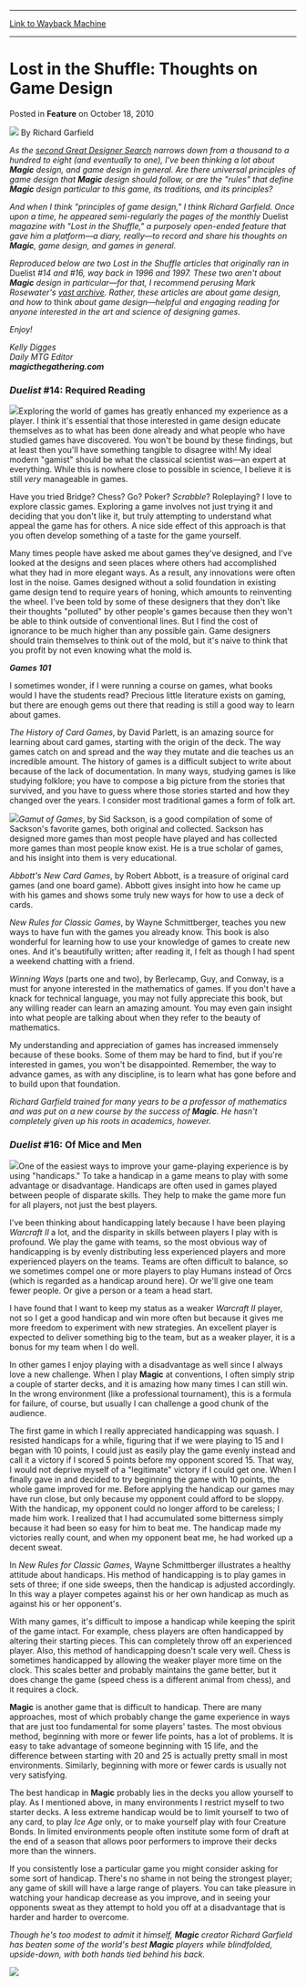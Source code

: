 
---
[Link to Wayback Machine](https://web.archive.org/web/20170924094959/https://magic.wizards.com/en/articles/archive/feature/lost-shuffle-thoughts-game-design-2010-10-18)

[_metadata_:wayback_url]:- "https://magic.wizards.com/en/articles/archive/feature/lost-shuffle-thoughts-game-design-2010-10-18"
[_metadata_:wayback_raw_url]:- "https://web.archive.org/web/20170924094959id_/https://magic.wizards.com/en/articles/archive/feature/lost-shuffle-thoughts-game-design-2010-10-18"
[_metadata_:wayback_capture_timestamp]:- "2017-09-24 09:49:59+00:00"
[_metadata_:description]:- "As the second Great Designer Search narrows down from a thousand to a hundred to eight (and eventually to one), I've been thinking a lot about Magic design, and game design in general. Are there universal principles of game design that Magic design should follow, or are the `rules` that define Magic design particular to this game, its traditions, and its principles?"
[_metadata_:generator]:- "Drupal 7 (http://drupal.org)"
---


Lost in the Shuffle: Thoughts on Game Design
============================================



 Posted in **Feature**
 on October 18, 2010 






![](https://media.magic.wizards.com/styles/auth_small/public/images/person/authorpic_richardgarfield_0.jpg)
By Richard Garfield











*As the [second Great Designer Search](http://community.wizards.com/magicthegathering/wiki/labs:Gds) narrows down from a thousand to a hundred to eight (and eventually to one), I've been thinking a lot about **Magic** design, and game design in general. Are there universal principles of game design that **Magic** design should follow, or are the "rules" that define **Magic** design particular to this game, its traditions, and its principles?*

*And when I think "principles of game design," I think Richard Garfield. Once upon a time, he appeared semi-regularly the pages of the monthly* Duelist *magazine with "Lost in the Shuffle," a purposely open-ended feature that gave him a platform—a diary, really—to record and share his thoughts on **Magic**, game design, and games in general.*

*Reproduced below are two Lost in the Shuffle articles that originally ran in* Duelist *#14 and #16, way back in 1996 and 1997. These two aren't about **Magic** design in particular—for that, I recommend perusing Mark Rosewater's [vast archive](http://www.wizards.com/Magic/Magazine/Archive.aspx?author=Mark%20Rosewater). Rather, these articles are about game design, and how to* think *about game design—helpful and engaging reading for anyone interested in the art and science of designing games.*

*Enjoy!*

*Kelly Digges*  
*Daily MTG Editor*  
***magicthegathering.com***

### *Duelist* #14: Required Reading

![](https://media.magic.wizards.com/image_legacy_migration/images/magic/daily/features/feature113_14.jpg)Exploring the world of games has greatly enhanced my experience as a player. I think it's essential that those interested in game design educate themselves as to what has been done already and what people who have studied games have discovered. You won't be bound by these findings, but at least then you'll have something tangible to disagree with! My ideal modern "gamist" should be what the classical scientist was—an expert at everything. While this is nowhere close to possible in science, I believe it is still *very* manageable in games.

Have you tried Bridge? Chess? Go? Poker? *Scrabble*? Roleplaying? I love to explore classic games. Exploring a game involves not just trying it and deciding that you don't like it, but truly attempting to understand what appeal the game has for others. A nice side effect of this approach is that you often develop something of a taste for the game yourself.

Many times people have asked me about games they've designed, and I've looked at the designs and seen places where others had accomplished what they had in more elegant ways. As a result, any innovations were often lost in the noise. Games designed without a solid foundation in existing game design tend to require years of honing, which amounts to reinventing the wheel. I've been told by some of these designers that they don't like their thoughts "polluted" by other people's games because then they won't be able to think outside of conventional lines. But I find the cost of ignorance to be much higher than any possible gain. Game designers should train themselves to think out of the mold, but it's naive to think that you profit by not even knowing what the mold is.

***Games 101***

I sometimes wonder, if I were running a course on games, what books would I have the students read? Precious little literature exists on gaming, but there are enough gems out there that reading is still a good way to learn about games.

*The History of Card Games*, by David Parlett, is an amazing source for learning about card games, starting with the origin of the deck. The way games catch on and spread and the way they mutate and die teaches us an incredible amount. The history of games is a difficult subject to write about because of the lack of documentation. In many ways, studying games is like studying folklore; you have to compose a big picture from the stories that survived, and you have to guess where those stories started and how they changed over the years. I consider most traditional games a form of folk art.

![](https://media.magic.wizards.com/image_legacy_migration/images/magic/daily/features/feature113_dragon.jpg)*Gamut of Games*, by Sid Sackson, is a good compilation of some of Sackson's favorite games, both original and collected. Sackson has designed more games than most people have played and has collected more games than most people know exist. He is a true scholar of games, and his insight into them is very educational.

*Abbott's New Card Games*, by Robert Abbott, is a treasure of original card games (and one board game). Abbott gives insight into how he came up with his games and shows some truly new ways for how to use a deck of cards.

*New Rules for Classic Games*, by Wayne Schmittberger, teaches you new ways to have fun with the games you already know. This book is also wonderful for learning how to use your knowledge of games to create new ones. And it's beautifully written; after reading it, I felt as though I had spent a weekend chatting with a friend.

*Winning Ways* (parts one and two), by Berlecamp, Guy, and Conway, is a must for anyone interested in the mathematics of games. If you don't have a knack for technical language, you may not fully appreciate this book, but any willing reader can learn an amazing amount. You may even gain insight into what people are talking about when they refer to the beauty of mathematics.

My understanding and appreciation of games has increased immensely because of these books. Some of them may be hard to find, but if you're interested in games, you won't be disappointed. Remember, the way to advance games, as with any discipline, is to learn what has gone before and to build upon that foundation.

*Richard Garfield trained for many years to be a professor of mathematics and was put on a new course by the success of **Magic**. He hasn't completely given up his roots in academics, however.*

### *Duelist* #16: Of Mice and Men

![](https://media.magic.wizards.com/image_legacy_migration/images/magic/daily/features/feature113_16.jpg)One of the easiest ways to improve your game-playing experience is by using "handicaps." To take a handicap in a game means to play with some advantage or disadvantage. Handicaps are often used in games played between people of disparate skills. They help to make the game more fun for all players, not just the best players.

I've been thinking about handicapping lately because I have been playing *Warcraft II* a lot, and the disparity in skills between players I play with is profound. We play the game with teams, so the most obvious way of handicapping is by evenly distributing less experienced players and more experienced players on the teams. Teams are often difficult to balance, so we sometimes compel one or more players to play Humans instead of Orcs (which is regarded as a handicap around here). Or we'll give one team fewer people. Or give a person or a team a head start.

I have found that I want to keep my status as a weaker *Warcraft II* player, not so I get a good handicap and win more often but because it gives me more freedom to experiment with new strategies. An excellent player is expected to deliver something big to the team, but as a weaker player, it is a bonus for my team when I do well.

In other games I enjoy playing with a disadvantage as well since I always love a new challenge. When I play **Magic** at conventions, I often simply strip a couple of starter decks, and it is amazing how many times I can still win. In the wrong environment (like a professional tournament), this is a formula for failure, of course, but usually I can challenge a good chunk of the audience.

The first game in which I really appreciated handicapping was squash. I resisted handicaps for a while, figuring that if we were playing to 15 and I began with 10 points, I could just as easily play the game evenly instead and call it a victory if I scored 5 points before my opponent scored 15. That way, I would not deprive myself of a "legitimate" victory if I could get one. When I finally gave in and decided to try beginning the game with 10 points, the whole game improved for me. Before applying the handicap our games may have run close, but only because my opponent could afford to be sloppy. With the handicap, my opponent could no longer afford to be careless; I made him work. I realized that I had accumulated some bitterness simply because it had been so easy for him to beat me. The handicap made my victories really count, and when my opponent beat me, he had worked up a decent sweat.

In *New Rules for Classic Games*, Wayne Schmittberger illustrates a healthy attitude about handicaps. His method of handicapping is to play games in sets of three; if one side sweeps, then the handicap is adjusted accordingly. In this way a player competes against his or her own handicap as much as against his or her opponent's.

With many games, it's difficult to impose a handicap while keeping the spirit of the game intact. For example, chess players are often handicapped by altering their starting pieces. This can completely throw off an experienced player. Also, this method of handicapping doesn't scale very well. Chess is sometimes handicapped by allowing the weaker player more time on the clock. This scales better and probably maintains the game better, but it does change the game (speed chess is a different animal from chess), and it requires a clock.

**Magic** is another game that is difficult to handicap. There are many approaches, most of which probably change the game experience in ways that are just too fundamental for some players' tastes. The most obvious method, beginning with more or fewer life points, has a lot of problems. It is easy to take advantage of someone beginning with 15 life, and the difference between starting with 20 and 25 is actually pretty small in most environments. Similarly, beginning with more or fewer cards is usually not very satisfying.

The best handicap in **Magic** probably lies in the decks you allow yourself to play. As I mentioned above, in many environments I restrict myself to two starter decks. A less extreme handicap would be to limit yourself to two of any card, to play *Ice Age* only, or to make yourself play with four Creature Bonds. In limited environments people often institute some form of draft at the end of a season that allows poor performers to improve their decks more than the winners.

If you consistently lose a particular game you might consider asking for some sort of handicap. There's no shame in not being the strongest player; any game of skill will have a large range of players. You can take pleasure in watching your handicap decrease as you improve, and in seeing your opponents sweat as they attempt to hold you off at a disadvantage that is harder and harder to overcome.

*Though he's too modest to admit it himself, **Magic** creator Richard Garfield has beaten some of the world's best **Magic** players while blindfolded, upside-down, with both hands tied behind his back.*

[![](https://media.magic.wizards.com/image_legacy_migration/images/magic/daily/features/SOM_Article-banners_MTGO.jpg)](http://www.wizards.com/Magic/Magazine/Article.aspx?x=mtg/daily/other/10062010e)  






